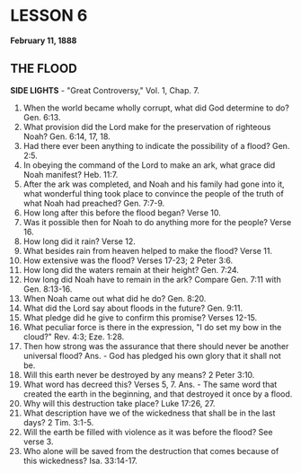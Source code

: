 # LESSON 6
**February 11, 1888**

## THE FLOOD

**SIDE LIGHTS** - "Great Controversy," Vol. 1, Chap. 7.

1. When the world became wholly corrupt, what did God determine to do? Gen. 6:13.
2. What provision did the Lord make for the preservation of righteous Noah? Gen. 6:14, 17, 18.
3. Had there ever been anything to indicate the possibility of a flood? Gen. 2:5.
4. In obeying the command of the Lord to make an ark, what grace did Noah manifest? Heb. 11:7.
5. After the ark was completed, and Noah and his family had gone into it, what wonderful thing took place to convince the people of the truth of what Noah had preached? Gen. 7:7-9.
6. How long after this before the flood began? Verse 10.
7. Was it possible then for Noah to do anything more for the people? Verse 16.
8. How long did it rain? Verse 12.
9. What besides rain from heaven helped to make the flood? Verse 11.
10. How extensive was the flood? Verses 17-23; 2 Peter 3:6.
11. How long did the waters remain at their height? Gen. 7:24.
12. How long did Noah have to remain in the ark? Compare Gen. 7:11 with Gen. 8:13-16.
13. When Noah came out what did he do? Gen. 8:20.
14. What did the Lord say about floods in the future? Gen. 9:11.
15. What pledge did he give to confirm this promise? Verses 12-15.
16. What peculiar force is there in the expression, "I do set my bow in the cloud?" Rev. 4:3; Eze. 1:28.
17. Then how strong was the assurance that there should never be another universal flood? Ans. - God has pledged his own glory that it shall not be.
18. Will this earth never be destroyed by any means? 2 Peter 3:10.
19. What word has decreed this? Verses 5, 7. Ans. - The same word that created the earth in the beginning, and that destroyed it once by a flood.
20. Why will this destruction take place? Luke 17:26, 27.
21. What description have we of the wickedness that shall be in the last days? 2 Tim. 3:1-5.
22. Will the earth be filled with violence as it was before the flood? See verse 3.
23. Who alone will be saved from the destruction that comes because of this wickedness? Isa. 33:14-17.
